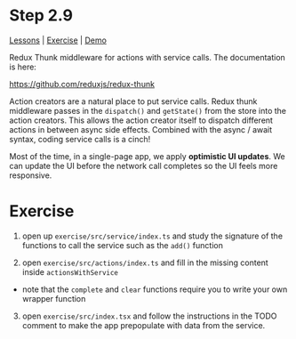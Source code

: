 # Step 2.9

[Lessons](../) | [Exercise](./exercise/) | [Demo](./demo/)

Redux Thunk middleware for actions with service calls. The documentation is here:

https://github.com/reduxjs/redux-thunk

Action creators are a natural place to put service calls. Redux thunk middleware passes in the `dispatch()` and `getState()` from the store into the action creators. This allows the action creator itself to dispatch different actions in between async side effects. Combined with the async / await syntax, coding service calls is a cinch!

Most of the time, in a single-page app, we apply **optimistic UI updates**. We can update the UI before the network call completes so the UI feels more responsive.

# Exercise

1. open up `exercise/src/service/index.ts` and study the signature of the functions to call the service such as the `add()` function

2. open `exercise/src/actions/index.ts` and fill in the missing content inside `actionsWithService`

- note that the `complete` and `clear` functions require you to write your own wrapper function

3. open `exercise/src/index.tsx` and follow the instructions in the TODO comment to make the app prepopulate with data from the service.
